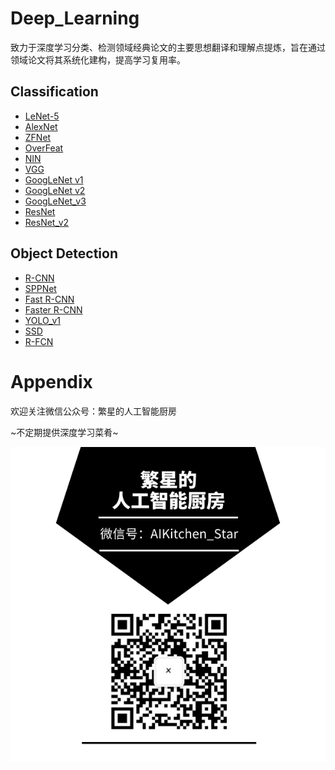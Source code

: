 # Deep_Learning
致力于深度学习分类、检测领域经典论文的主要思想翻译和理解点提炼，旨在通过领域论文将其系统化建构，提高学习复用率。



## Classification

* [LeNet-5](/Classification/LeNet-5/LeNet-5.md)
* [AlexNet](/Classification/AlexNet/AlexNet.md)
* [ZFNet](/Classification/ZFNet/ZFNet.md)
* [OverFeat](Classification/OverFeat/OverFeat.md)
* [NIN](Classification/NIN/NIN.md)
* [VGG](/Classification/VGG/VGG.md)
* [GoogLeNet v1](/Classification/GoogLeNet_v1/GoogLeNet_v1.md)
* [GoogLeNet v2](/Classification/GoogLeNet_v2/GoogLeNet_v2.md)
* [GoogLeNet_v3](/Classification/GoogLeNet_v3/GoogLeNet_v3.md)
* [ResNet](/Classification/ResNet/ResNet.md)
* [ResNet_v2](/Classification/ResNet_v2/ResNet_v2.md)



## Object Detection

* [R-CNN](/Object_Detection/R-CNN/R-CNN.md)
* [SPPNet](/Object_Detection/SPPNet/SPPNet.md)
* [Fast R-CNN](/Object_Detection/Fast_R-CNN/Fast_R-CNN.md)
* [Faster R-CNN](/Object_Detection/Faster_R-CNN/Faster_R-CNN.md)
* [YOLO_v1](/Object_Detection/YOLO_v1/YOLO_v1.md)
* [SSD](/Object_Detection/SSD/SSD.md)
* [R-FCN](/Object_Detection/R-FCN/R-FCN.md)



# Appendix

欢迎关注微信公众号：繁星的人工智能厨房

\~不定期提供深度学习菜肴\~

![微信公众号二维码](images/微信公众号二维码.png)

